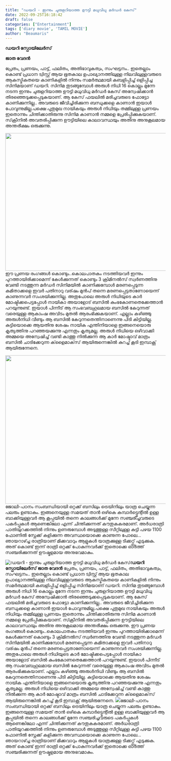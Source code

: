 ```yaml
---
title: "ഡയറി - ഇന്നും ചുരുളറിയാത്ത ഊട്ടി മധുവിധു മർഡർ കേസ്"
date: 2022-09-25T16:18:42
draft: false
categories: ["Entertainment"]
tags: ['diary movie', 'TAMIL MOVIE']
author: "Beaumaris"
---
```


<strong>ഡയറി സ്പോയിലേർസ്</strong>

<strong>ജാത വേദൻ</strong>

പ്രേതം, പ്രണയം, പാട്ട്, ഫലിതം, അതിഭാവുകത്വം, സംഘട്ടനം.. ഇതെല്ലാം കൊണ്ട് പ്രധാന ട്വിസ്റ്റ് ആയ ഭൂതകാല ഉപാഖ്യാനത്തിലുള്ള നിലവിലുള്ളവരുടെ ആകസ്മികതയെ കാണികളിൽ നിന്നും സമർത്ഥമായി കബളിപ്പിച്ച്‌ ഒളിപ്പിച്ച സിനിമയാണ് ഡയറി. സിനിമ തുടങ്ങുമ്പോൾ അരുൾ നിധി 16 കൊല്ലം മുന്നേ നടന്ന ഇന്നും ചുരുളറിയാത്ത ഊട്ടി മധുവിധു മർഡർ കേസ് അന്വേഷിക്കാൻ തിരഞ്ഞെടുക്കപ്പെടുകയാണ്. ആ കേസ് ഫയലിൽ മരിച്ചവരുടെ ഫോട്ടോ കാണിക്കുന്നില്ല.. അവരുടെ ജീവിച്ചിരിക്കുന്ന ബന്ധുക്കളെ കാണാൻ ഇയാൾ പോവുന്നുമില്ല.പക്ഷെ പുതുമുഖ നായികയും അരുൾ നിധിയും തമ്മിലുള്ള പ്രണയം ഇതൊന്നും ചിന്തിക്കാതിരുന്നു സിനിമ കാണാൻ നമ്മളെ പ്രേരിപ്പിക്കുകയാണ്. സ്‌ക്രീനിൽ അവതരിപ്പിക്കുന്ന ഊട്ടിയിലെ കാലാവസ്ഥയും അതിനു അനുകൂലമായ അന്തരീക്ഷം ഒരുക്കുന്നു.

<img class="wp-image-352139 aligncenter" src="https://cdn.boolokam.com/articles/2022/09/fwgghh-1-1.jpeg" alt="" width="770" height="433" />ഈ പ്രണയ രംഗങ്ങൾ കൊണ്ടും..കൊലപാതകം നടത്തിയവർ ഇന്നും പുറത്തായിരിക്കാമെന്ന് കേൾക്കുന്നത് കൊണ്ടും 3 ക്രിമിനൽസ് സ്വർണത്തിനു വേണ്ടി നടത്തുന്ന മർഡർ സിനിമയിൽ കാണിക്കുമ്പോൾ മരണപ്പെടുന്ന കമിതാക്കളെ ഇവർ പതിനാറു വര്ഷം മുൻപ് തന്നെ മരണപ്പെട്ടതാണോയെന്ന് കാണുന്നവർ സംശയിക്കുന്നില്ല. അതുപോലെ അരുൾ നിധിയുടെ കാർ മോഷ്ടിക്കപെട്ടപ്പോൾ നായികാ അയാളോട് ബസിൽ കുംഭകോണതെക്കേത്താൻ പറയുന്നുണ്ട്. ഇയാൾ പിന്നീട് ആ സംഭവബഹുലമായ ബസിൽ കേറുന്നത് വരെയുള്ള ആകാംഷ അവിടം മുതൽ ആരംഭിക്കുകയാണ്. എല്ലാം കഴിഞ്ഞു അരുൾനിധി വീണ്ടും ആ ബസിൽ കേറുന്നതെന്തിനാണെന്നു പിടി കിട്ടിയില്ല. കുട്ടിയൊക്കെ ആയതിനു ശേഷം നായിക എന്തിനിയാളെ ഇങ്ങനെയൊരു കൃത്യത്തിനു പറഞ്ഞയക്കുന്നു എന്നതും കൃത്യമല്ല. അരുൾ നിധിയെ ഒഴിവാക്കി അമ്മയെ അന്വേഷിച്ച് വണ്ടി കാത്തു നിൽക്കുന്ന ആ കാർ മോഷ്ടാവ് മാത്രം ബസിൽ ചാടിക്കേറുന്ന ക്‌ളൈമാക്‌സ് ആയിരുന്നെങ്കിൽ കുറച്ച് കൂടി ഇമ്പാക്റ്റ് ആയിരുന്നേനെ.

<img class="wp-image-352140 aligncenter" src="https://cdn.boolokam.com/articles/2022/09/fwggg-1-1g-1ggh-1-1.jpg" alt="" width="830" height="467" />ജോലി-പഠനം സംബന്ധിയായി ഒറ്റക്ക് ബസിലും ട്രെയിനിലും യാത്ര ചെയ്യുന്ന പലരും ഉണ്ടാകും. ഇങ്ങനെയുള്ള സമയത് താൻ ഒഴികെ കമ്പാർട്ട്മെന്റിൽ ഉള്ള ബാക്കിയുള്ളവർ ആ കൂപ്പയിൽ തന്നെ കാലങ്ങൾക്ക് മുന്നേ സഞ്ചരിച്ചവരുടെ പകർപ്പുകൾ ആണെങ്കിലോ എന്ന് ചിന്തിക്കുന്നത് കൗതുകകരമാണ്. അർധരാത്രി പാതിയുറക്കത്തിൽ നിന്നും ഉണരുമ്പോൾ അടുത്തുള്ള സീറ്റിലുള്ള കുട്ടി പഴയ 1100 ഫോണിൽ സ്നേക്ക് കളിക്കുന്ന അവസ്ഥയൊക്കെ കാണുന്ന പോലെ... ഞായറാഴ്ച്ച രാത്രിയാണ് മിക്കവാറും ആളുകൾ യാത്രക്കുള്ള ടിക്കറ്റ്സ് എടുക്കുക. അത് കൊണ്ട് ഇന്ന് രാത്രി ഒറ്റക്ക് പോകുന്നവർക്ക് ഇതൊക്കെ ഓർത്ത് സഞ്ചരിക്കുന്നത് ഊഷ്മളമായ അനുഭവമാകും.


![ഡയറി - ഇന്നും ചുരുളറിയാത്ത ഊട്ടി മധുവിധു മർഡർ കേസ്](https://cdn.boolokam.com/articles/2022/09/fwgghh-1-1.jpeg)**ഡയറി സ്പോയിലേർസ്** **ജാത വേദൻ** പ്രേതം, പ്രണയം, പാട്ട്, ഫലിതം, അതിഭാവുകത്വം, സംഘട്ടനം.. ഇതെല്ലാം കൊണ്ട് പ്രധാന ട്വിസ്റ്റ് ആയ ഭൂതകാല ഉപാഖ്യാനത്തിലുള്ള നിലവിലുള്ളവരുടെ ആകസ്മികതയെ കാണികളിൽ നിന്നും സമർത്ഥമായി കബളിപ്പിച്ച്‌ ഒളിപ്പിച്ച സിനിമയാണ് ഡയറി. സിനിമ തുടങ്ങുമ്പോൾ അരുൾ നിധി 16 കൊല്ലം മുന്നേ നടന്ന ഇന്നും ചുരുളറിയാത്ത ഊട്ടി മധുവിധു മർഡർ കേസ് അന്വേഷിക്കാൻ തിരഞ്ഞെടുക്കപ്പെടുകയാണ്. ആ കേസ് ഫയലിൽ മരിച്ചവരുടെ ഫോട്ടോ കാണിക്കുന്നില്ല.. അവരുടെ ജീവിച്ചിരിക്കുന്ന ബന്ധുക്കളെ കാണാൻ ഇയാൾ പോവുന്നുമില്ല.പക്ഷെ പുതുമുഖ നായികയും അരുൾ നിധിയും തമ്മിലുള്ള പ്രണയം ഇതൊന്നും ചിന്തിക്കാതിരുന്നു സിനിമ കാണാൻ നമ്മളെ പ്രേരിപ്പിക്കുകയാണ്. സ്‌ക്രീനിൽ അവതരിപ്പിക്കുന്ന ഊട്ടിയിലെ കാലാവസ്ഥയും അതിനു അനുകൂലമായ അന്തരീക്ഷം ഒരുക്കുന്നു. ഈ പ്രണയ രംഗങ്ങൾ കൊണ്ടും..കൊലപാതകം നടത്തിയവർ ഇന്നും പുറത്തായിരിക്കാമെന്ന് കേൾക്കുന്നത് കൊണ്ടും 3 ക്രിമിനൽസ് സ്വർണത്തിനു വേണ്ടി നടത്തുന്ന മർഡർ സിനിമയിൽ കാണിക്കുമ്പോൾ മരണപ്പെടുന്ന കമിതാക്കളെ ഇവർ പതിനാറു വര്ഷം മുൻപ് തന്നെ മരണപ്പെട്ടതാണോയെന്ന് കാണുന്നവർ സംശയിക്കുന്നില്ല. അതുപോലെ അരുൾ നിധിയുടെ കാർ മോഷ്ടിക്കപെട്ടപ്പോൾ നായികാ അയാളോട് ബസിൽ കുംഭകോണതെക്കേത്താൻ പറയുന്നുണ്ട്. ഇയാൾ പിന്നീട് ആ സംഭവബഹുലമായ ബസിൽ കേറുന്നത് വരെയുള്ള ആകാംഷ അവിടം മുതൽ ആരംഭിക്കുകയാണ്. എല്ലാം കഴിഞ്ഞു അരുൾനിധി വീണ്ടും ആ ബസിൽ കേറുന്നതെന്തിനാണെന്നു പിടി കിട്ടിയില്ല. കുട്ടിയൊക്കെ ആയതിനു ശേഷം നായിക എന്തിനിയാളെ ഇങ്ങനെയൊരു കൃത്യത്തിനു പറഞ്ഞയക്കുന്നു എന്നതും കൃത്യമല്ല. അരുൾ നിധിയെ ഒഴിവാക്കി അമ്മയെ അന്വേഷിച്ച് വണ്ടി കാത്തു നിൽക്കുന്ന ആ കാർ മോഷ്ടാവ് മാത്രം ബസിൽ ചാടിക്കേറുന്ന ക്‌ളൈമാക്‌സ് ആയിരുന്നെങ്കിൽ കുറച്ച് കൂടി ഇമ്പാക്റ്റ് ആയിരുന്നേനെ. ![](https://cdn.boolokam.com/articles/2022/09/fwggg-1-1g-1ggh-1-1.jpg)ജോലി-പഠനം സംബന്ധിയായി ഒറ്റക്ക് ബസിലും ട്രെയിനിലും യാത്ര ചെയ്യുന്ന പലരും ഉണ്ടാകും. ഇങ്ങനെയുള്ള സമയത് താൻ ഒഴികെ കമ്പാർട്ട്മെന്റിൽ ഉള്ള ബാക്കിയുള്ളവർ ആ കൂപ്പയിൽ തന്നെ കാലങ്ങൾക്ക് മുന്നേ സഞ്ചരിച്ചവരുടെ പകർപ്പുകൾ ആണെങ്കിലോ എന്ന് ചിന്തിക്കുന്നത് കൗതുകകരമാണ്. അർധരാത്രി പാതിയുറക്കത്തിൽ നിന്നും ഉണരുമ്പോൾ അടുത്തുള്ള സീറ്റിലുള്ള കുട്ടി പഴയ 1100 ഫോണിൽ സ്നേക്ക് കളിക്കുന്ന അവസ്ഥയൊക്കെ കാണുന്ന പോലെ... ഞായറാഴ്ച്ച രാത്രിയാണ് മിക്കവാറും ആളുകൾ യാത്രക്കുള്ള ടിക്കറ്റ്സ് എടുക്കുക. അത് കൊണ്ട് ഇന്ന് രാത്രി ഒറ്റക്ക് പോകുന്നവർക്ക് ഇതൊക്കെ ഓർത്ത് സഞ്ചരിക്കുന്നത് ഊഷ്മളമായ അനുഭവമാകും.
